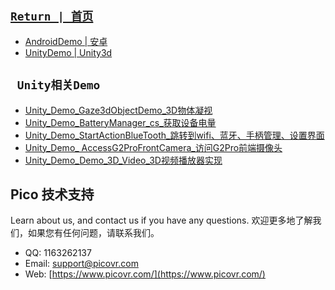 ##  [ `Return | 首页` ](https://github.com/PicoSupport/PicoSupport)
* [AndroidDemo | 安卓](https://github.com/PicoSupport/PicoSupport/blob/master/android.md)
* [UnityDemo | Unity3d](https://github.com/PicoSupport/PicoSupport/blob/master/unity.md)


## ` Unity相关Demo`

* [Unity_Demo_Gaze3dObjectDemo_3D物体凝视][01]
* [Unity_Demo_BatteryManager_cs_获取设备电量][02]
* [Unity_Demo_StartActionBlueTooth_跳转到wifi、蓝牙、手柄管理、设置界面][03]
* [Unity_Demo_ AccessG2ProFrontCamera_访问G2Pro前端摄像头][04]
* [Unity_Demo_Demo_3D_Video_3D视频播放器实现][05]


[01]: https://github.com/PicoSupport/Unity_Demo_Gaze3dObjectDemo2.7.6
[02]: https://github.com/PicoSupport/Unity_Demo_BatteryManager
[03]: https://github.com/PicoSupport/Unity_Demo_StartActionBlueTooth_SDK_v2.7.6
[04]: https://github.com/PicoSupport/Unity_Demo_GetPhoneCameraImageDemo
[05]: https://github.com/PicoSupport/Unity_Demo_3D_Video_20181127SDKv2.7.6
 
## Pico 技术支持
Learn about us, and contact us if you have any questions. 
欢迎更多地了解我们，如果您有任何问题，请联系我们。
- QQ:  1163262137
- Email:  support@picovr.com
- Web:  [https://www.picovr.com/](https://www.picovr.com/)
